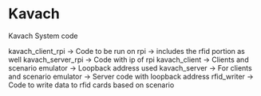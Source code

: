 # Kavach
Kavach System code

kavach_client_rpi   -> Code to be run on rpi                                -> includes the rfid portion as well
kavach_server_rpi   -> Code with ip of rpi
kavach_client       -> Clients and scenario emulator                        -> Loopback address used
kavach_server       -> For clients and scenario emulator                    -> Server code with loopback address 
rfid_writer         -> Code to write data to rfid cards based on scenario